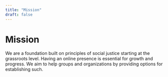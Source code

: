 ```yaml
---
title: "Mission"
draft: false
---
```


# Mission

We are a foundation built on principles of social justice starting at the
grassroots level. Having an online presence is essential for growth and
progress. We aim to help groups and organizations by providing options for
establishing such.
